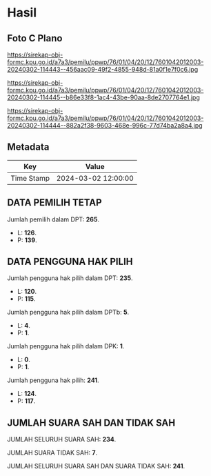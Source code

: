 # Hasil

## Foto C Plano

https://sirekap-obj-formc.kpu.go.id/a7a3/pemilu/ppwp/76/01/04/20/12/7601042012003-20240302-114443--456aac09-49f2-4855-948d-81a0f1e7f0c6.jpg

https://sirekap-obj-formc.kpu.go.id/a7a3/pemilu/ppwp/76/01/04/20/12/7601042012003-20240302-114445--b86e33f8-1ac4-43be-90aa-8de2707764e1.jpg

https://sirekap-obj-formc.kpu.go.id/a7a3/pemilu/ppwp/76/01/04/20/12/7601042012003-20240302-114444--882a2f38-9603-468e-996c-77d74ba2a8a4.jpg


## Metadata

| Key        | Value               |
| ---------- | ------------------- |
| Time Stamp | 2024-03-02 12:00:00 |


## DATA PEMILIH TETAP

Jumlah pemilih dalam DPT: **265**.
 * L: **126**.
 * P: **139**.

## DATA PENGGUNA HAK PILIH

Jumlah pengguna hak pilih dalam DPT: **235**.
 * L: **120**.
 * P: **115**.

Jumlah pengguna hak pilih dalam DPTb: **5**.
 * L: **4**.
 * P: **1**.

Jumlah pengguna hak pilih dalam DPK: **1**.
 * L: **0**.
 * P: **1**.

Jumlah pengguna hak pilih: **241**.
 * L: **124**.
 * P: **117**.

## JUMLAH SUARA SAH DAN TIDAK SAH

JUMLAH SELURUH SUARA SAH: **234**.

JUMLAH SUARA TIDAK SAH: **7**.

JUMLAH SELURUH SUARA SAH DAN SUARA TIDAK SAH: **241**.


